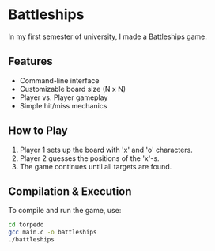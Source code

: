 # Battleships

In my first semester of university, I made a Battleships game.

## Features
- Command-line interface
- Customizable board size (N x N)
- Player vs. Player gameplay
- Simple hit/miss mechanics

## How to Play
1. Player 1 sets up the board with 'x' and 'o' characters.
2. Player 2 guesses the positions of the 'x'-s.
3. The game continues until all targets are found.

## Compilation & Execution
To compile and run the game, use:
```sh
cd torpedo
gcc main.c -o battleships
./battleships
```
